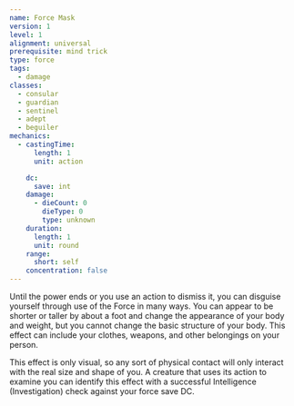 ```yaml
---
name: Force Mask
version: 1
level: 1
alignment: universal
prerequisite: mind trick
type: force
tags:
  - damage
classes:
  - consular
  - guardian
  - sentinel
  - adept
  - beguiler
mechanics:
  - castingTime:
      length: 1
      unit: action

    dc:
      save: int
    damage:
      - dieCount: 0
        dieType: 0
        type: unknown
    duration:
      length: 1
      unit: round
    range:
      short: self
    concentration: false
---
```

Until the power ends or you use an action to dismiss it, you can disguise yourself through use of the Force in many ways. You can appear to be shorter or taller by about a foot and change the appearance of your body and weight, but you cannot change the basic structure of your body. This effect can include your clothes, weapons, and other belongings on your person.

This effect is only visual, so any sort of physical contact will only interact with the real size and shape of you. A creature that uses its action to examine you can identify this effect with a successful Intelligence (Investigation) check against your force save DC. 
    